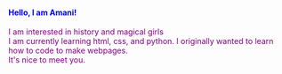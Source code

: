 <!DOCTYPE html>
<html>
 <style>
  h4 { color:blue;}
  p { color:purple;}
 </style>
<h4> Hello, I am Amani! </h4>
<p> I am interested in history and magical girls
<br>
I am currently learning html, css, and python. I originally wanted to learn how to code to make webpages.
<br>
It's nice to meet you.
 </p>
</html>
